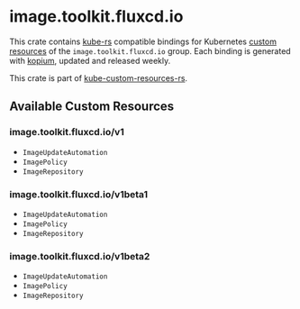 <!--
SPDX-FileCopyrightText: The kube-custom-resources-rs Authors
SPDX-License-Identifier: 0BSD
 -->

# image.toolkit.fluxcd.io

This crate contains [kube-rs](https://kube.rs/) compatible bindings for Kubernetes [custom resources](https://kubernetes.io/docs/tasks/extend-kubernetes/custom-resources/custom-resource-definitions/) of the `image.toolkit.fluxcd.io` group. Each binding is generated with [kopium](https://github.com/kube-rs/kopium), updated and released weekly.

This crate is part of [kube-custom-resources-rs](https://github.com/metio/kube-custom-resources-rs).

## Available Custom Resources

### image.toolkit.fluxcd.io/v1
- `ImageUpdateAutomation`
- `ImagePolicy`
- `ImageRepository`
### image.toolkit.fluxcd.io/v1beta1
- `ImageUpdateAutomation`
- `ImagePolicy`
- `ImageRepository`
### image.toolkit.fluxcd.io/v1beta2
- `ImageUpdateAutomation`
- `ImagePolicy`
- `ImageRepository`
